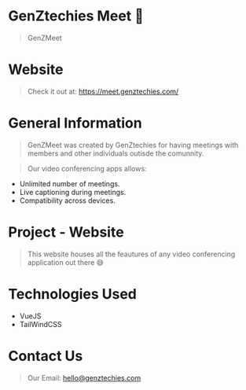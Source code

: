 # GenZtechies Meet 🎥

> GenZMeet


# Website

> Check it out at: https://meet.genztechies.com/


# General Information

> GenZMeet was created by GenZtechies for having meetings with members and other individuals outisde the comunnity.

> Our video conferencing apps allows: 
- Unlimited number of meetings.
- Live captioning during meetings. 
- Compatibility across devices.

# Project - Website

> This website houses all the feautures of any video conferencing application out there 😅

# Technologies Used

- VueJS
- TailWindCSS

# Contact Us
> Our Email: hello@genztechies.com
